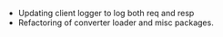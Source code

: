 * Updating client logger to log both req and resp
* Refactoring of converter loader and misc packages. 
